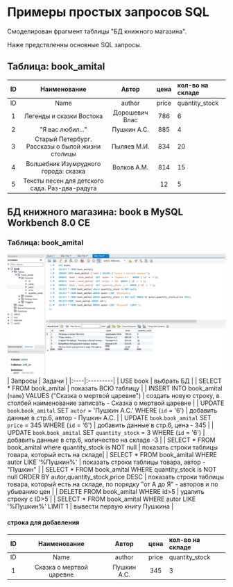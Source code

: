 # Примеры простых запросов SQL

Смоделирован фрагмент таблицы "БД книжного магазина". 	

Наже предствленны основные SQL запросы.								
								
## Таблица: book_amital								
| ID | Наименование | Автор| цена | кол-во на складе |
|:---:|:----:|:----:|:----:|:----------|
| ID | Name | аuthor| price | quantity_stock |
| 1 | Легенды и сказки Востока | Дорошевич Влас | 786 | 6 |
| 2 | "Я вас любил..."| Пушкин А.С. | 885 | 4 |
| 3 | Старый Петербург. Рассказы о былой жизни столицы | Пыляев М.И. | 834 | 20 |
| 4 | Волшебник Изумрудного города: сказка | Волков А.М. | 814 | 15 |
| 5 | Тексты песен для детского сада. Раз-два-радугa|  | 12 | 5 |

## БД книжного магазина: book в MySQL Workbench 8.0 CE								
### Таблица: book_amital								
![Таблица: book_amital](https://github.com/TanyaGL11/---SQL/blob/main/%D0%9F%D1%80%D0%BE%D1%81%D1%82%D1%8B%D0%B5%20%D0%B7%D0%B0%D0%BF%D1%80%D0%BE%D1%81%D1%8B.png "BA")
| Запросы | Задачи |
|:----|:---------|
| USE book | выбрать БД |
| SELECT * FROM book_amital | показать ВСЮ таблицу |
| INSERT INTO book_amital (`name`) VALUES ("Сказка о мертвой царевне") | создать новую строку, в столбей наименование записать - Сказка о мертвой царевне |
| UPDATE `book`.`book_amital` SET `autor` = 'Пушкин А.С.' WHERE (`id` = '6') | добавить данные в стр.6, автор - Пушкин А.С. |
| UPDATE `book`.`book_amital` SET `price` = 345  WHERE (`id` = '6') | добавить данные в стр.6, цена - 345 |
| UPDATE `book`.`book_amital` SET `quantity_stock` = 3  WHERE (`id` = '6') | добавить данные в стр.6, количество на складе -3 |
| SELECT * FROM book_amital where quantity_stock is NOT null | показать строки таблицы товара, который есть на складе|
| SELECT * FROM book_amital WHERE autor LIKE '%Пушкин%' | показать строки таблицы товара, автор - "Пушкин" |
| SELECT * FROM book_amital WHERE quantity_stock is NOT null ORDER BY autor,quantity_stock,price DESC | показать строки таблицы товара, который есть на складе, по порядку "от А до Я" - авторов и по убыванию цен |
| DELETE FROM  book_amital WHERE id>5 | удалить строку с ID>5 |
| SELECT * FROM book_amital WHERE autor LIKE '%Пушкин%' LIMIT 1 | вывести первую книгу Пушкина |



#### строка для добавления	

| ID | Наименование | Автор| цена | кол-во на складе |
|:---:|:----:|:----:|:----:|:----------|
| ID | Name | аuthor| price | quantity_stock |
| 1 | Сказка о мертвой царевне | Пушкин А.С. | 345 | 3 |
